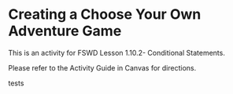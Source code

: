 # Creating a Choose Your Own Adventure Game

This is an activity for FSWD Lesson 1.10.2- Conditional Statements.

Please refer to the Activity Guide in Canvas for directions.

tests